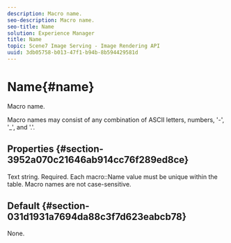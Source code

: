 ```yaml
---
description: Macro name.
seo-description: Macro name.
seo-title: Name
solution: Experience Manager
title: Name
topic: Scene7 Image Serving - Image Rendering API
uuid: 3db05758-b013-47f1-b94b-8b594429581d
---
```


# Name{#name}

Macro name.

 Macro names may consist of any combination of ASCII letters, numbers, '-', '_', and '.'.

## Properties {#section-3952a070c21646ab914cc76f289ed8ce}

Text string. Required. Each macro::Name value must be unique within the table. Macro names are not case-sensitive.

## Default {#section-031d1931a7694da88c3f7d623eabcb78}

None. 
